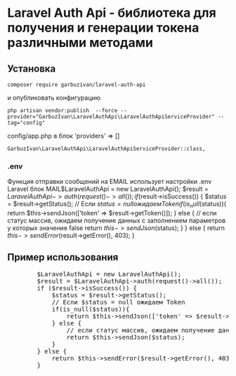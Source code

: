 # Laravel Auth Api - библиотека для получения и генерации токена различными методами

## Установка

`composer require garbuzivan/laravel-auth-api`

<p>и опубликовать конфигурацию</p>

`php artisan vendor:publish  --force --provider="GarbuzIvan\LaravelAuthApi\LaravelAuthApiServiceProvider" --tag="config"`


<p>config/app.php в блок 'providers' => []</p>

`GarbuzIvan\LaravelAuthApi\LaravelAuthApiServiceProvider::class,`

### .env
Функция отправки сообщений на EMAIL использует настройки .env Laravel блок MAIL$LaravelAuthApi = new LaravelAuthApi();
                                                                                       $result = $LaravelAuthApi->auth(request()->all());
                                                                                       if ($result->isSuccess()) {
                                                                                           $status = $result->getStatus();
                                                                                           // Если $status = null ожидаем Token
                                                                                           if(is_null($status)){
                                                                                               return $this->sendJson(['token' => $result->getToken()]);
                                                                                           } else {
                                                                                               // если статус массив, ожидаем получение данных с заполнением параметров у которых значение false
                                                                                               return $this->sendJson($status);
                                                                                           }
                                                                                       } else {
                                                                                           return $this->sendError($result->getError(), 403);
                                                                                       }

## Пример использования

<pre>
        $LaravelAuthApi = new LaravelAuthApi();
        $result = $LaravelAuthApi->auth(request()->all());
        if ($result->isSuccess()) {
            $status = $result->getStatus();
            // Если $status = null ожидаем Token
            if(is_null($status)){
                return $this->sendJson(['token' => $result->getToken()]);
            } else {
                // если статус массив, ожидаем получение данных с заполнением параметров у которых значение false
                return $this->sendJson($status);
            }
        } else {
            return $this->sendError($result->getError(), 403);
        }
</pre>
